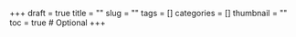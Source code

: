 +++
draft = true
title = ""
slug = ""
tags = []
categories = []
thumbnail = ""
toc = true # Optional
+++
